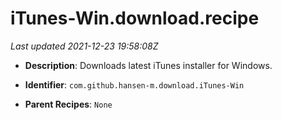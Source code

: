 # iTunes-Win.download.recipe

_Last updated 2021-12-23 19:58:08Z_

- **Description**: Downloads latest iTunes installer for Windows.

- **Identifier**: `com.github.hansen-m.download.iTunes-Win`

- **Parent Recipes**: `None`